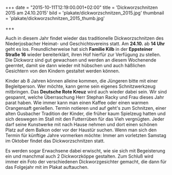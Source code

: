 +++
date = "2015-10-11T12:19:00.001+02:00"
title = 'Dickworzschnitzen 2015 am 24.10.2015'
bild = 'plakate/dickworzschnitzen_2015.jpg'
thumbnail = 'plakate/dickworzschnitzen_2015_thumb.jpg'

+++

Auch in diesem Jahr findet wieder das traditionelle Dickworzschnitzen des Niederjosbacher Heimat- und Geschichtsvereins statt. Am **24.10.** ab **14 Uhr** geht es los. Freundlicherweise hat sich **Familie Kilb** in der **Eppsteiner Straße 16** wieder bereiterklärt, ihren Hof hierfür zur Verfügung zu stellen. Die Dickworz sind gut gewachsen und werden an diesem Wochenende geerntet, damit sie dann wieder mit hübschen und auch häßlichen Gesichtern von den Kindern gestaltet werden können.

Kinder ab 8 Jahren können alleine kommen, die Jüngeren bitte mit einer Begleitperson. Wer möchte, kann gerne sein eigenes Schnitzwerkzeug mitbringen. Das **Deutsche Rote Kreuz** wird auch wieder dabei sein. Wir sind gespannt, welche Überraschung Herr Stephan Racky und Frau dieses Jahr parat haben. Wie immer kann man einen Kaffee oder einen warmen Orangensaft genießen. Termin notieren und auf geht's zum Schnitzen, einer alten Gusbacher Tradition der Kinder, die früher kaum Spielzeug hatten und sich deswegen im Stall mit den Futterrüben für das Vieh vergnügten. Jeder darf seine Kunstwerke mit nach Hause nehmen und dort einen schönen Platz auf dem Balkon oder vor der Haustür suchen. Wenn man sich den Termin für künftige Jahre vormerken möchte: Immer am vorletzten Samstag im Oktober findet das Dickworzschnitzen statt.

Es werden sogar Erwachsene dabei erwischt, wie sie sich mit Begeisterung ein und manchmal auch 2 Dickworzköppe gestalten. Zum Schluß wird immer ein Foto der verschiedenen Dickworzgesichter gemacht, die dann für das Folgejahr mit im Plakat auftauchen. 

      